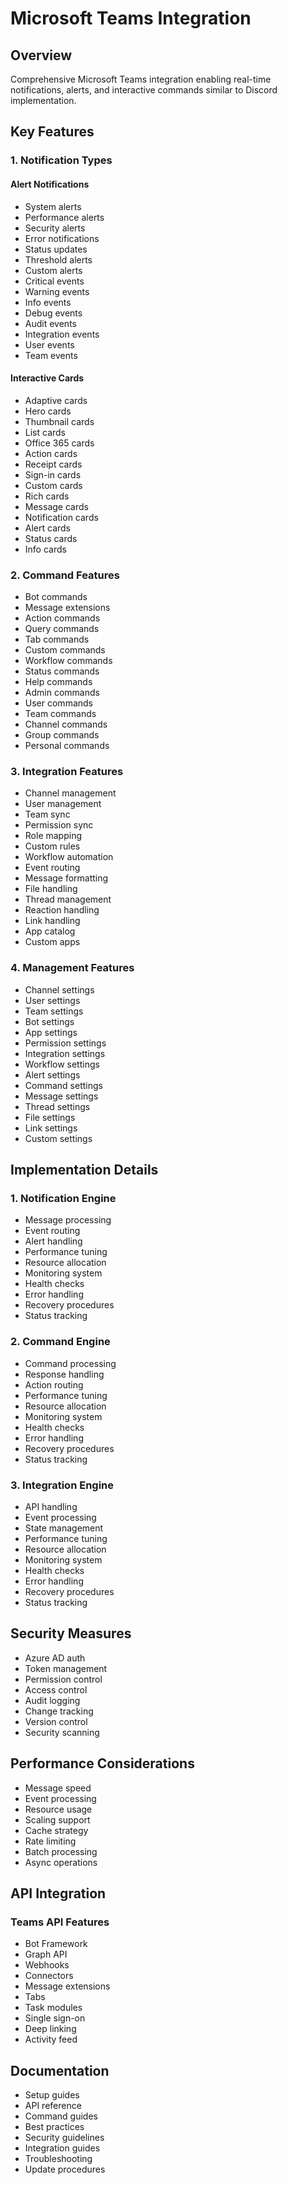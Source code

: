# Microsoft Teams Integration

## Overview

Comprehensive Microsoft Teams integration enabling real-time notifications, alerts, and interactive commands similar to Discord implementation.

## Key Features

### 1. Notification Types

#### Alert Notifications

- System alerts
- Performance alerts
- Security alerts
- Error notifications
- Status updates
- Threshold alerts
- Custom alerts
- Critical events
- Warning events
- Info events
- Debug events
- Audit events
- Integration events
- User events
- Team events

#### Interactive Cards

- Adaptive cards
- Hero cards
- Thumbnail cards
- List cards
- Office 365 cards
- Action cards
- Receipt cards
- Sign-in cards
- Custom cards
- Rich cards
- Message cards
- Notification cards
- Alert cards
- Status cards
- Info cards

### 2. Command Features

- Bot commands
- Message extensions
- Action commands
- Query commands
- Tab commands
- Custom commands
- Workflow commands
- Status commands
- Help commands
- Admin commands
- User commands
- Team commands
- Channel commands
- Group commands
- Personal commands

### 3. Integration Features

- Channel management
- User management
- Team sync
- Permission sync
- Role mapping
- Custom rules
- Workflow automation
- Event routing
- Message formatting
- File handling
- Thread management
- Reaction handling
- Link handling
- App catalog
- Custom apps

### 4. Management Features

- Channel settings
- User settings
- Team settings
- Bot settings
- App settings
- Permission settings
- Integration settings
- Workflow settings
- Alert settings
- Command settings
- Message settings
- Thread settings
- File settings
- Link settings
- Custom settings

## Implementation Details

### 1. Notification Engine

- Message processing
- Event routing
- Alert handling
- Performance tuning
- Resource allocation
- Monitoring system
- Health checks
- Error handling
- Recovery procedures
- Status tracking

### 2. Command Engine

- Command processing
- Response handling
- Action routing
- Performance tuning
- Resource allocation
- Monitoring system
- Health checks
- Error handling
- Recovery procedures
- Status tracking

### 3. Integration Engine

- API handling
- Event processing
- State management
- Performance tuning
- Resource allocation
- Monitoring system
- Health checks
- Error handling
- Recovery procedures
- Status tracking

## Security Measures

- Azure AD auth
- Token management
- Permission control
- Access control
- Audit logging
- Change tracking
- Version control
- Security scanning

## Performance Considerations

- Message speed
- Event processing
- Resource usage
- Scaling support
- Cache strategy
- Rate limiting
- Batch processing
- Async operations

## API Integration

### Teams API Features

- Bot Framework
- Graph API
- Webhooks
- Connectors
- Message extensions
- Tabs
- Task modules
- Single sign-on
- Deep linking
- Activity feed

## Documentation

- Setup guides
- API reference
- Command guides
- Best practices
- Security guidelines
- Integration guides
- Troubleshooting
- Update procedures
